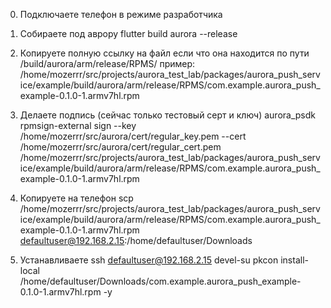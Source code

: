 0) Подключаете телефон в режиме разработчика
1) Собираете под аврору
flutter build aurora --release

2) Копируете полную ссылку на файл
если что она находится по пути /build/aurora/arm/release/RPMS/
пример:
/home/mozerrr/src/projects/aurora_test_lab/packages/aurora_push_service/example/build/aurora/arm/release/RPMS/com.example.aurora_push_example-0.1.0-1.armv7hl.rpm

3) Делаете подпись (сейчас только тестовый серт и ключ)
aurora_psdk rpmsign-external sign --key /home/mozerrr/src/aurora/cert/regular_key.pem --cert /home/mozerrr/src/aurora/cert/regular_cert.pem /home/mozerrr/src/projects/aurora_test_lab/packages/aurora_push_service/example/build/aurora/arm/release/RPMS/com.example.aurora_push_example-0.1.0-1.armv7hl.rpm

4) Копируете на телефон
scp /home/mozerrr/src/projects/aurora_test_lab/packages/aurora_push_service/example/build/aurora/arm/release/RPMS/com.example.aurora_push_example-0.1.0-1.armv7hl.rpm defaultuser@192.168.2.15:/home/defaultuser/Downloads

5) Устанавливаете
ssh defaultuser@192.168.2.15
devel-su
pkcon install-local /home/defaultuser/Downloads/com.example.aurora_push_example-0.1.0-1.armv7hl.rpm -y